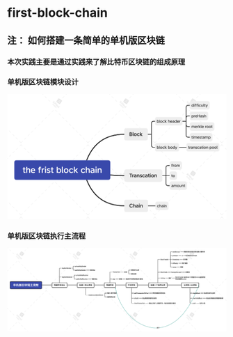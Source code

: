 # first-block-chain

## 注： 如何搭建一条简单的单机版区块链
### 本次实践主要是通过实践来了解比特币区块链的组成原理

### 单机版区块链模块设计
![单机版区块链模块设计.png](./img/the_frist_block_chain.png)
### 单机版区块链执行主流程
![单机版区块链主流程.png](./img/单机版区块链主流程.png)